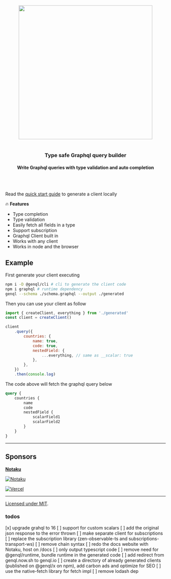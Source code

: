 <div align='center'>
    <br/>
    <br/>
    <img src='https://genql.now.sh/banner.jpg' width='420px'>
    <br/>
    <br/>
    <h3>Type safe Graphql query builder</h3>
    <h4>Write Graphql queries with type validation and auto completion</h4>
    <br/>
    <br/>
</div>

Read the [quick start guide](https://genql.now.sh/docs) to generate a client locally

🔥 **Features**

-   Type completion
-   Type validation
-   Easily fetch all fields in a type
-   Support subscription
-   Graphql Client built in
-   Works with any client
-   Works in node and the browser

## Example

First generate your client executing

```sh
npm i -D @genql/cli # cli to generate the client code
npm i graphql # runtime dependency
genql --schema ./schema.graphql --output ./generated
```

Then you can use your client as follow

```js
import { createClient, everything } from './generated'
const client = createClient()

client
    .query({
        countries: {
            name: true,
            code: true,
            nestedField: {
                ...everything, // same as __scalar: true
            },
        },
    })
    .then(console.log)
```

The code above will fetch the graphql query below

```graphql
query {
    countries {
        name
        code
        nestedField {
            scalarField1
            scalarField2
        }
    }
}
```

---

## Sponsors

[**Notaku**](https://notaku.website)


[![Notaku](https://preview.notaku.website/github_banner.jpg)](https://notaku.website)

[![Vercel](https://genql.now.sh/vercel-logo.svg)](https://vercel.com?utm_source=genql)

---

[Licensed under MIT]().

### todos

[x] upgrade grahql to 16
[ ] support for custom scalars
[ ] add the original json response to the error thrown
[ ] make separate client for subscriptions
[ ] replace the subscription library (zen-observable-ts and subscriptions-transport-ws)
[ ] remove chain syntax
[ ] redo the docs website with Notaku, host on /docs
[ ] only output typescript code
[ ] remove need for @genql/runtime, bundle runtime in the generated code
[ ] add redirect from genql.now.sh to genql.io
[ ] create a directory of already generated clients (published on @genql/x on npm), add carbon ads and optimize for SEO
[ ] use the native-fetch library for fetch impl
[ ] remove lodash dep
